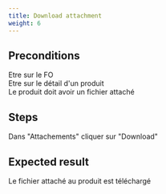 ```yaml
---
title: Download attachment
weight: 6
---
```


## Preconditions

Etre sur le FO\
Etre sur le détail d'un produit\
Le produit doit avoir un fichier attaché
## Steps

Dans "Attachements" cliquer sur "Download"

## Expected result

Le fichier attaché au produit est téléchargé


